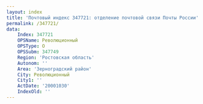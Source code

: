 ```yaml
---
layout: index
title: 'Почтовый индекс 347721: отделение почтовой связи Почты России'
permalink: /347721/
data:
    Index: 347721
    OPSName: Революционный
    OPSType: О
    OPSSubm: 347749
    Region: 'Ростовская область'
    Autonom: ''
    Area: 'Зерноградский район'
    City: Революционный
    City1: ''
    ActDate: '20001030'
    IndexOld: ''
---
```


